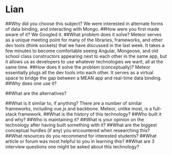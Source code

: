 # Lian

##Why did you choose this subject?
We were interested in alternate forms of data binding, and interacting with Mongo.
##How were you first made aware of it?
We Googled it.
##What problem does it solve?
Meteor serves as a unique meeting point for many of the libraries, frameworks, and other dev tools (think sockets) that we have discussed in the last week. It takes a few minutes to become comfortable seeing Angular, Mongoose, and old school class constructors appearing next to each other in the same app, but it allows us as developers to use whatever technologies we want, all at the same time.
##How does it solve the problem (conceptually)?
Meteor essentially plugs all the dev tools into each other. It serves as a virtual space to bridge the gap between a MEAN app and real-time data binding.
##Why does one use it?

##What are the alternatives?

##What is it similar to, if anything?
There are a number of similar frameworks, including vue.js and backbone.  Meteor, unlike most, is a full-stack framework.
##What is the history of this technology?
##Who built it and why?
##Who is maintaining it?
##What is your opinion on the technology after having built something with it?
##What are the biggest conceptual hurdles (if any) you encountered when researching this?
##What resources do you recommend for interested students?
##What article or forum was most helpful to you in learning this?
##What are 3 interview questions one might be asked about this technology?
